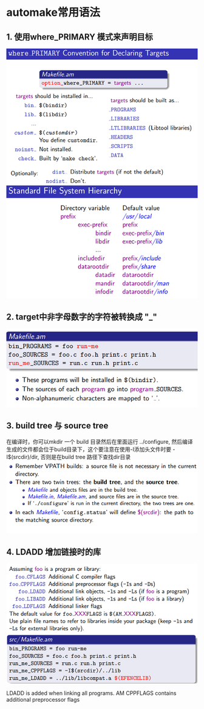 # automake常用语法

## 1. 使用where_PRIMARY 模式来声明目标
![where primary](_v_images/20200108094150881_1659708032.png)
![location](_v_images/20200108093948576_598314217.png)

## 2. target中非字母数字的字符被转换成 "_"
![aa](_v_images/20200108094525769_899657359.png)

## 3. build tree 与 source tree
在编译时，你可以mkdir 一个 build 目录然后在里面运行 ../configure, 然后编译生成的文件都会位于build目录下，这个要注意在使用-I添加头文件时要 -I$(srcdir)/dir, 否则是在build tree
路径下查找dir目录
![aa](_v_images/20200108095245020_1568454831.png)

## 4. LDADD 增加链接时的库
![aa](_v_images/20200108100307437_1007450043.png)

LDADD is added when linking all programs.
AM CPPFLAGS contains additional preprocessor flags